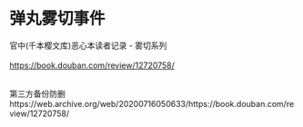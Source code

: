 弹丸雾切事件
===
官中(千本樱文库)恶心本读者记录 - 雾切系列<br>  
https://book.douban.com/review/12720758/

<br>  
第三方备份防删<br>  
https://web.archive.org/web/20200716050633/https://book.douban.com/review/12720758/<br>  
